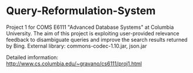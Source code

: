 # Query-Reformulation-System
Project 1 for COMS E6111 "Advanced Database Systems" at Columbia University. The aim of this project is exploiting user-provided
relevance feedback to disambiguate queries and improve the search results returned by Bing.
External library: commons-codec-1.10.jar, json.jar

Detailed imformation: http://www.cs.columbia.edu/~gravano/cs6111/proj1.html

